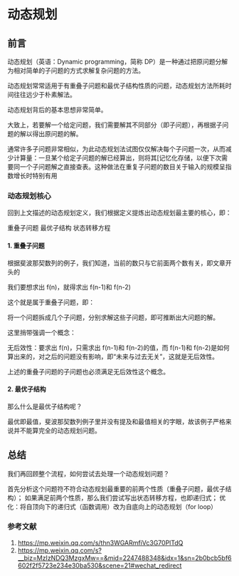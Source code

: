 # 动态规划

## 前言

动态规划（英语：Dynamic programming，简称 DP）是一种通过把原问题分解为相对简单的子问题的方式求解复杂问题的方法。

动态规划常常适用于有重叠子问题和最优子结构性质的问题，动态规划方法所耗时间往往远少于朴素解法。

动态规划背后的基本思想非常简单。

大致上，若要解一个给定问题，我们需要解其不同部分（即子问题），再根据子问题的解以得出原问题的解。

通常许多子问题非常相似，为此动态规划法试图仅仅解决每个子问题一次，从而减少计算量：一旦某个给定子问题的解已经算出，则将其[记忆化存储，以便下次需要同一个子问题解之直接查表。这种做法在重复子问题的数目关于输入的规模呈指数增长时特别有用

### 动态规划核心

回到上文描述的动态规划定义，我们根据定义提炼出动态规划最主要的核心，即：

重叠子问题
最优子结构
状态转移方程

#### 1. 重叠子问题

根据斐波那契数列的例子，我们知道，当前的数只与它前面两个数有关，即文章开头的

我们要想求出 f(n)，就得求出 f(n-1)和 f(n-2)

这个就是属于重叠子问题，即：

将一个问题拆成几个子问题，分别求解这些子问题，即可推断出大问题的解。

这里捎带强调一个概念：

无后效性：要求出 f(n)，只需求出 f(n-1)和 f(n-2)的值，而 f(n-1)和 f(n-2)是如何算出来的，对之后的问题没有影响，即“未来与过去无关”，这就是无后效性。

上述的重叠子问题的子问题也必须满足无后效性这个概念。

#### 2. 最优子结构

那么什么是最优子结构呢？

最优即最值，斐波那契数列例子里并没有提及和最值相关的字眼，故该例子严格来说并不能算完全的动态规划问题。

## 总结

我们再回顾整个流程，如何尝试去处理一个动态规划问题？

首先分析这个问题符不符合动态规划最重要的前两个性质（重叠子问题，最优子结构）；
如果满足前两个性质，那么我们尝试写出状态转移方程，也即递归式；
优化：将自顶向下的递归式（函数调用）改为自底向上的动态规划（for loop）

### 参考文献

1. <https://mp.weixin.qq.com/s/thn3WGARmfiVc3G70PlTdQ>
2. https://mp.weixin.qq.com/s?__biz=MzIzNDQ3MzgxMw==&mid=2247488348&idx=1&sn=2b0bcb5bf6602f2f5723e234e30ba530&scene=21#wechat_redirect
